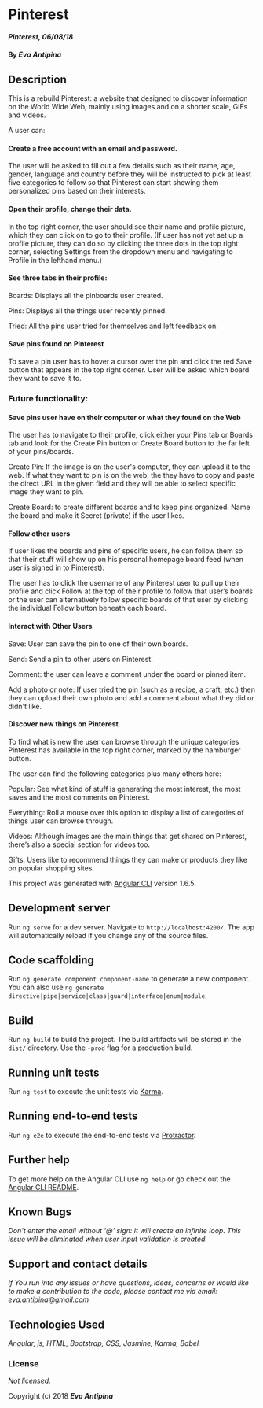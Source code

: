 # Pinterest

#### _Pinterest, 06/08/18_

#### By _**Eva Antipina**_

## Description
This is a rebuild Pinterest: a website that designed to discover information on the World Wide Web, mainly using images and on a shorter scale, GIFs and videos.

A user can:

#### Create a free account with an email and password.
 The user will be asked to fill out a few details such as their name, age, gender, language and country before they will be instructed to pick at least five categories to follow so that Pinterest can start showing them personalized pins based on their interests.

#### Open their profile, change their data.
 In the top right corner, the user should see their name and profile picture, which they can click on to go to their profile. (If user has not yet set up a profile picture, they can do so by clicking the three dots in the top right corner, selecting Settings from the dropdown menu and navigating to Profile in the lefthand menu.)

#### See three tabs in their profile:

 Boards: Displays all the pinboards user created.

 Pins: Displays all the things user recently pinned.

 Tried: All the pins user tried for themselves and left feedback on.

#### Save pins found on Pinterest
 To save a pin user has to hover a cursor over the pin and click the red Save button that appears in the top right corner. User will be asked which board they want to save it to.


### Future functionality:

#### Save pins user have on their computer or what they found on the Web
 The user has to navigate to their profile, click either your Pins tab or Boards tab and look for the Create Pin button or Create Board button to the far left of your pins/boards.

 Create Pin: If the image is on the user's computer, they can upload it to the web. If what they want to pin is on the web, the they have to copy and paste the direct URL in the given field and they will be able to select specific image they want to pin.

 Create Board: to create different boards and to keep pins organized. Name the board and make it Secret (private) if the user likes.

#### Follow other users
 If user likes the boards and pins of specific users, he can follow them so that their stuff will show up on his personal homepage board feed (when user is signed in to Pinterest).

 The user has to click the username of any Pinterest user to pull up their profile and click Follow at the top of their profile to follow that user’s boards or the user can alternatively follow specific boards of that user by clicking the individual Follow button beneath each board.

#### Interact with Other Users
 Save: User can save the pin to one of their own boards.

 Send: Send a pin to other users on Pinterest.

 Comment: the user can leave a comment under the board or pinned item.​

 Add a photo or note: If user tried the pin (such as a recipe, a craft, etc.) then they can upload their own photo and add a comment about what they did or didn't like.

#### Discover new things on Pinterest
 To find what is new the user can browse through the unique categories Pinterest has available in the top right corner, marked by the hamburger button.

 The user can find the following categories plus many others here:

  Popular: See what kind of stuff is generating the most interest, the most saves and the most comments on Pinterest.

  Everything: Roll a mouse over this option to display a list of categories of things user can browse through.

  Videos: Although images are the main things that get shared on Pinterest, there’s also a special section for videos too.

  Gifts: Users like to recommend things they can make or products they like on popular shopping sites.




This project was generated with [Angular CLI](https://github.com/angular/angular-cli) version 1.6.5.

## Development server

Run `ng serve` for a dev server. Navigate to `http://localhost:4200/`. The app will automatically reload if you change any of the source files.

## Code scaffolding

Run `ng generate component component-name` to generate a new component. You can also use `ng generate directive|pipe|service|class|guard|interface|enum|module`.

## Build

Run `ng build` to build the project. The build artifacts will be stored in the `dist/` directory. Use the `-prod` flag for a production build.

## Running unit tests

Run `ng test` to execute the unit tests via [Karma](https://karma-runner.github.io).

## Running end-to-end tests

Run `ng e2e` to execute the end-to-end tests via [Protractor](http://www.protractortest.org/).

## Further help

To get more help on the Angular CLI use `ng help` or go check out the [Angular CLI README](https://github.com/angular/angular-cli/blob/master/README.md).

## Known Bugs

_Don't enter the email without '@' sign: it will create an infinite loop. This issue will be eliminated when user input validation is created._

## Support and contact details

_If You run into any issues or have questions, ideas, concerns or would like to make a contribution to the code, please contact me via email: eva.antipina@gmail.com_

## Technologies Used

_Angular, js, HTML, Bootstrap, CSS, Jasmine, Karma, Babel_

### License

*Not licensed.*

Copyright (c) 2018 **_Eva Antipina_**
